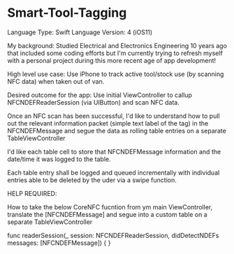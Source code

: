 # Smart-Tool-Tagging

Language Type: Swift
Language Version: 4 (iOS11)

My background:
Studied Electrical and Electronics Engineering 10 years ago that included some coding efforts but I'm currently trying to refresh myself with a personal project during this more recent age of app development!

High level use case:
Use iPhone to track active tool/stock use (by scanning NFC data) when taken out of van.

Desired outcome for the app:
Use initial ViewController to callup NFCNDEFReaderSession (via UIButton) and scan NFC data.

Once an NFC scan has been successful, I'd like to understand how to pull out the relevant information packet (simple text label of the tag) in the NFCNDEFMessage and segue the data as rolling table entries on a separate TableViewController

I'd like each table cell to store that NFCNDEFMessage information and the date/time it was logged to the table.

Each table entry shall be logged and queued incrementally with individual entries able to be deleted by the uder via a swipe function.

HELP REQUIRED:

How to take the below CoreNFC fucntion from ym main ViewController, translate the [NFCNDEFMessage] and segue into a custom table on a separate TableViewController

func readerSession(_ session: NFCNDEFReaderSession, didDetectNDEFs messages: [NFCNDEFMessage]) {
    }
